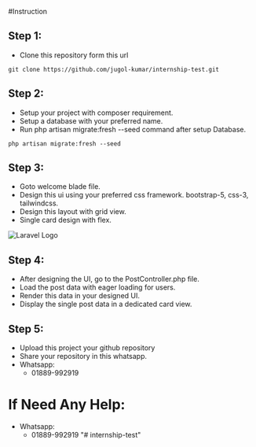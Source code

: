 #Instruction

## Step 1:

- Clone this repository form this url

``` 
git clone https://github.com/jugol-kumar/internship-test.git
```

## Step 2:
- Setup your project with composer requirement. 
- Setup a database with your preferred name.
- Run php artisan migrate:fresh --seed command after setup Database.
```angular2html
php artisan migrate:fresh --seed
```


## Step 3:
- Goto welcome blade file.
- Design this ui using your preferred css framework. bootstrap-5, css-3, tailwindcss.
- Design this layout with grid view.
- Single card design with flex. 



<img src="https://i.ibb.co/N3KN8dB/ui.png" alt="Laravel Logo">


## Step 4:
- After designing the UI, go to the PostController.php file.
- Load the post data with eager loading for users.
- Render this data in your designed UI.
- Display the single post data in a dedicated card view.

## Step 5: 
- Upload this project your github repository
- Share your repository in this whatsapp.
- Whatsapp: 
  - 01889-992919


# If Need Any Help:

- Whatsapp: 
  - 01889-992919
"# internship-test" 

